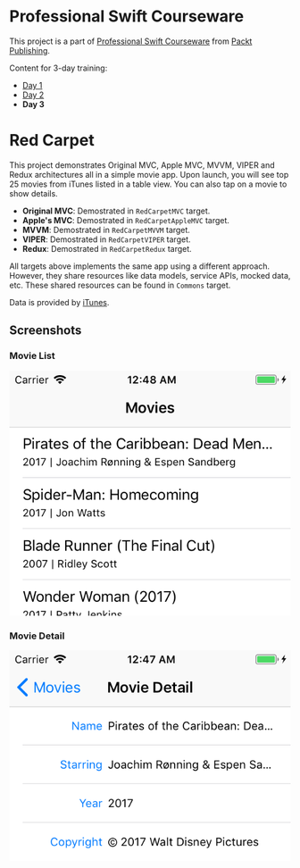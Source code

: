 # Professional Swift Courseware

This project is a part of [Professional Swift Courseware](https://www.packtpub.com/) from [Packt Publishing](https://www.packtpub.com/).

Content for 3-day training:

* [Day 1](https://github.com/gokselkoksal/RedCarpet/)
* [Day 2](https://github.com/gokselkoksal/RedCarpet/)
* **Day 3**

# Red Carpet

This project demonstrates Original MVC, Apple MVC, MVVM, VIPER and Redux architectures all in a simple movie app. Upon launch, you will see top 25 movies from iTunes listed in a table view. You can also tap on a movie to show details.

* **Original MVC**: Demostrated in `RedCarpetMVC` target.
* **Apple's MVC**: Demostrated in `RedCarpetAppleMVC` target.
* **MVVM**: Demostrated in `RedCarpetMVVM` target.
* **VIPER**: Demostrated in `RedCarpetVIPER` target.
* **Redux**: Demostrated in `RedCarpetRedux` target.

All targets above implements the same app using a different approach. However, they share resources like data models, service APIs, mocked data, etc. These shared resources can be found in `Commons` target.

Data is provided by [iTunes](https://rss.itunes.apple.com/en-us).

## Screenshots

### Movie List

![Movie List](https://github.com/gokselkoksal/RedCarpet/blob/master/Screenshots/rc-movie-list.png)

### Movie Detail

![Movie Detail](https://github.com/gokselkoksal/RedCarpet/blob/master/Screenshots/rc-movie-detail.png)
